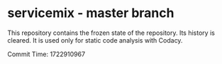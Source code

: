 # servicemix - master branch

This repository contains the frozen state of the repository.
Its history is cleared. It is used only for static code
analysis with Codacy.

Commit Time: 1722910967